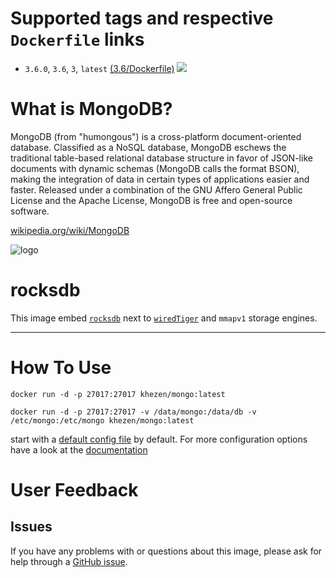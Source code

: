 # Supported tags and respective `Dockerfile` links

* `3.6.0`, `3.6`, `3`, `latest` [(3.6/Dockerfile)](https://github.com/Khezen/docker-mongo/blob/v3.6/Dockerfile) [![](https://images.microbadger.com/badges/image/khezen/mongo:3.6.svg)](https://microbadger.com/images/khezen/mongo:3.6 "Get your own image badge on microbadger.com")

# What is MongoDB?
MongoDB (from "humongous") is a cross-platform document-oriented database. Classified as a NoSQL database, MongoDB eschews the traditional table-based relational database structure in favor of JSON-like documents with dynamic schemas (MongoDB calls the format BSON), making the integration of data in certain types of applications easier and faster. Released under a combination of the GNU Affero General Public License and the Apache License, MongoDB is free and open-source software.

[wikipedia.org/wiki/MongoDB](https://en.wikipedia.org/wiki/MongoDB)

![logo](https://raw.githubusercontent.com/docker-library/docs/01c12653951b2fe592c1f93a13b4e289ada0e3a1/mongo/logo.png)

# rocksdb
This image embed [`rocksdb`](http://rocksdb.org/) next to [`wiredTiger`](http://www.wiredtiger.com/) and `mmapv1` storage engines.

---
# How To Use
```
docker run -d -p 27017:27017 khezen/mongo:latest
```   
```
docker run -d -p 27017:27017 -v /data/mongo:/data/db -v /etc/mongo:/etc/mongo khezen/mongo:latest
```
start with a [default config file](./config.yml) by default. For more configuration options have a look at the [documentation](http://docs.mongodb.org/manual/reference/configuration-options/)
# User Feedback
## Issues
If you have any problems with or questions about this image, please ask for help through a [GitHub issue](https://github.com/Khezen/docker-mongo/issues).
